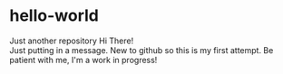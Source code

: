 # hello-world
Just another repository
Hi There!  
Just putting in a message.  New to github so this is my first attempt.  Be patient with me, I'm a work in progress!
